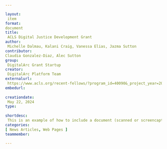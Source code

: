 ```yaml
--- 

layout: 
 item 
format: 
document 
title: 
 ACLS Digital Justice Development Grant 
author: 
 Michelle Dalmau, Kalani Craig, Vanessa Elias, Jazma Sutton 
contributor: 
Claudia Gonzalez-Diaz, Alec Sutton 
group: 
 DigitalArc Grant Startup 
creator: 
 DigitalArc Platform Team 
externalurl: 
 https://www.acls.org/recent-fellows/?program_id=40090&_project_year=2024 
embedurl: 
  
creationdate: 
 May 22, 2024 
type: 
  
shortdesc: 
 This is an example of how to include a document (scanned or screencaptured). The development of the DigitalArc Toolkit was funded by an ACLS Digital Social Justice grant in 2024. 
categories: 
[ News Articles, Web Pages ] 
teammember: 
 
--- 
```

